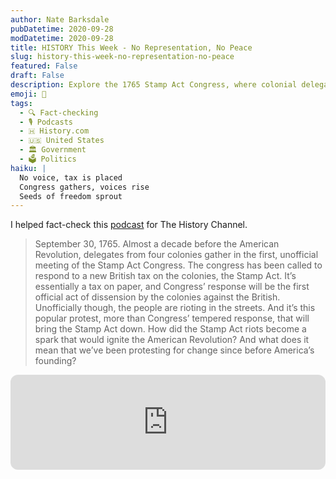 ```yaml
---
author: Nate Barksdale
pubDatetime: 2020-09-28
modDatetime: 2020-09-28
title: HISTORY This Week - No Representation, No Peace
slug: history-this-week-no-representation-no-peace
featured: False
draft: False
description: Explore the 1765 Stamp Act Congress, where colonial delegates first unite against British taxes – a crucial early step toward independence.
emoji: 📜
tags:
  - 🔍 Fact-checking
  - 🎙️ Podcasts
  - 🇭 History.com
  - 🇺🇸 United States
  - 🏛️ Government
  - 🗳️ Politics
haiku: |
  No voice, tax is placed
  Congress gathers, voices rise
  Seeds of freedom sprout
---
```


I helped fact-check this [podcast](https://open.spotify.com/episode/4OS6ZsjIiBpZFgSh4mx7r1?si=oVdkgNVmQwifskMj2xqOZA) for The History Channel.

> September 30, 1765. Almost a decade before the American Revolution, delegates from four colonies gather in the first, unofficial meeting of the Stamp Act Congress. The congress has been called to respond to a new British tax on the colonies, the Stamp Act. It’s essentially a tax on paper, and Congress’ response will be the first official act of dissension by the colonies against the British. Unofficially though, the people are rioting in the streets. And it’s this popular protest, more than Congress’ tempered response, that will bring the Stamp Act down. How did the Stamp Act riots become a spark that would ignite the American Revolution? And what does it mean that we’ve been protesting for change since before America’s founding?

<iframe style="border-radius:12px" src="https://open.spotify.com/embed/episode/4OS6ZsjIiBpZFgSh4mx7r1?utm_source=generator" width="100%" height="152" frameBorder="0" allowfullscreen="" allow="autoplay; clipboard-write; encrypted-media; fullscreen; picture-in-picture" loading="lazy"></iframe>
